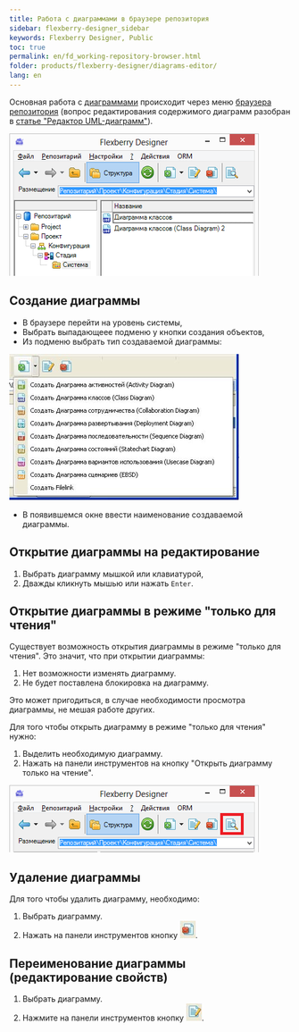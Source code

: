 ```yaml
---
title: Работа с диаграммами в браузере репозитория
sidebar: flexberry-designer_sidebar
keywords: Flexberry Designer, Public
toc: true
permalink: en/fd_working-repository-browser.html
folder: products/flexberry-designer/diagrams-editor/
lang: en
---
```


Основная работа с [диаграммами](fd_editing-diagram.html) происходит через меню [браузера репозитория](fd_repository-browser.html) (вопрос редактирования содержимого диаграмм разобран в [статье "Редактор UML-диаграмм"](fd_editing-diagram.html)).

![](/images/pages/products/flexberry-designer/diagrams-editor/diagram-opportunities.png)

## Создание диаграммы

* В браузере перейти на уровень системы, 
* Выбрать выпадающеее подменю у кнопки создания объектов,
* Из подменю выбрать тип создаваемой диаграммы:

![](/images/pages/products/flexberry-designer/diagrams-editor/diagram-creation.jpg)

* В появившемся окне ввести наименование создаваемой диаграммы.

## Открытие диаграммы на редактирование

1. Выбрать диаграмму мышкой или клавиатурой,
2. Дважды кликнуть мышью или нажать `Enter`.

## Открытие диаграммы в режиме "только для чтения"

Существует возможность открытия диаграммы в режиме "только для чтения". Это значит, что при открытии диаграммы:
1. Нет возможности изменять диаграмму.
2. Не будет поставлена блокировка на диаграмму.

Это может пригодиться, в случае необходимости просмотра диаграммы, не мешая работе других.

Для того чтобы открыть диаграмму в режиме "только для чтения" нужно:

1. Выделить необходимую диаграмму.
2. Нажать на панели инструментов на  кнопку "Открыть диаграмму только на чтение".

![](/images/pages/products/flexberry-designer/diagrams-editor/diagram-readonly.png)

## Удаление диаграммы

Для того чтобы удалить диаграмму, необходимо:

1. Выбрать диаграмму.
2. Нажать на панели инструментов кнопку ![](/images/pages/products/flexberry-designer/diagrams-editor/delbtn.jpg).

## Переименование диаграммы (редактирование свойств)

1. Выбрать диаграмму.
2. Нажмите на панели инструментов кнопку ![](/images/pages/products/flexberry-designer/diagrams-editor/propertiesbtn.jpg).
